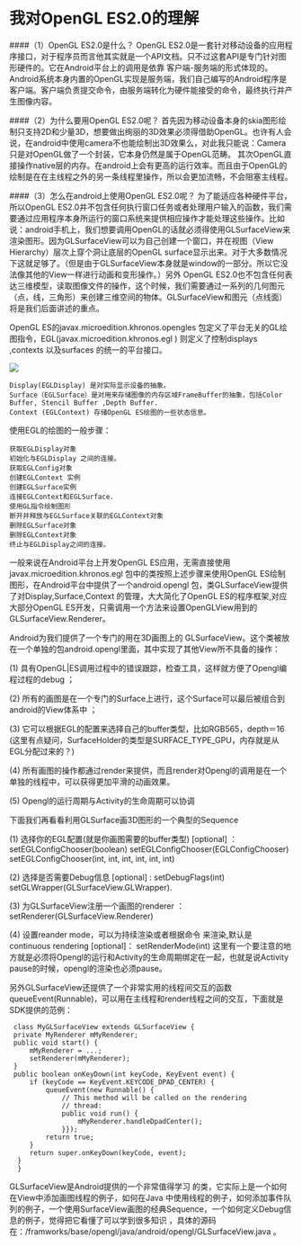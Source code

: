 # 我对OpenGL ES2.0的理解
####（1）OpenGL ES2.0是什么？
OpenGL ES2.0是一套针对移动设备的应用程序接口，对于程序员而言他其实就是一个API文档。只不过这套API是专门针对图形硬件的。它在Android平台上的调用是依靠 客户端-服务端的形式体现的。Android系统本身内置的OpenGL实现是服务端，我们自己编写的Android程序是客户端。客户端负责提交命令，由服务端转化为硬件能接受的命令，最终执行并产生图像内容。


####（2）为什么要用OpenGL ES2.0呢？
首先因为移动设备本身的skia图形绘制只支持2D和少量3D，想要做出绚丽的3D效果必须得借助OpenGL。也许有人会说，在android中使用camera不也能绘制出3D效果么，对此我只能说：Camera只是对OpenGL做了一个封装，它本身仍然是属于OpenGL范畴。
其次OpenGL直接操作native层的内存。在android上会有更高的运行效率。而且由于OpenGL的绘制是在在主线程之外的另一条线程里操作，所以会更加流畅，不会阻塞主线程。

####（3）怎么在android上使用OpenGL ES2.0呢？
为了能适应各种硬件平台，所以OpenGL ES2.0并不包含任何执行窗口任务或者处理用户输入的函数，我们需要通过应用程序本身所运行的窗口系统来提供相应操作才能处理这些操作。比如说：android手机上，我们想要调用OpenGL的话就必须得使用GLSurfaceView来渲染图形。因为GLSurfaceView可以为自己创建一个窗口，并在视图（View Hierarchy）层次上穿个洞让底层的OpenGL surface显示出来。对于大多数情况下这就足够了。（但是由于GLSurfaceView本身就是window的一部分。所以它没法像其他的View一样进行动画和变形操作。）另外 OpenGL ES2.0也不包含任何表达三维模型，读取图像文件的操作，这个时候，我们需要通过一系列的几何图元（点，线，三角形）来创建三维空间的物体。GLSurfaceView和图元（点线面）将是我们后面讲述的重点。




OpenGL ES的javax.microedition.khronos.opengles 包定义了平台无关的GL绘图指令，EGL(javax.microedition.khronos.egl )
则定义了控制displays ,contexts 以及surfaces 的统一的平台接口。

![](http://www.imobilebbs.com/wordpress/wp-content/uploads/2011/06/20110619002.png)

    Display(EGLDisplay) 是对实际显示设备的抽象。
    Surface（EGLSurface）是对用来存储图像的内存区域FrameBuffer的抽象，包括Color Buffer, Stencil Buffer ,Depth Buffer.
    Context (EGLContext) 存储OpenGL ES绘图的一些状态信息。

使用EGL的绘图的一般步骤：

    获取EGLDisplay对象
    初始化与EGLDisplay 之间的连接。
    获取EGLConfig对象
    创建EGLContext 实例
    创建EGLSurface实例
    连接EGLContext和EGLSurface.
    使用GL指令绘制图形
    断开并释放与EGLSurface关联的EGLContext对象
    删除EGLSurface对象
    删除EGLContext对象
    终止与EGLDisplay之间的连接。

一般来说在Android平台上开发OpenGL ES应用，无需直接使用javax.microedition.khronos.egl 包中的类按照上述步骤来使用OpenGL ES绘制图形，在Android平台中提供了一个android.opengl 包，类GLSurfaceView提供了对Display,Surface,Context 的管理，大大简化了OpenGL ES的程序框架,对应大部分OpenGL ES开发，只需调用一个方法来设置OpenGLView用到的GLSurfaceView.Renderer。

Android为我们提供了一个专门的用在3D画图上的 GLSurfaceView。这个类被放在一个单独的包android.opengl里面，其中实现了其他View所不具备的操作：

(1) 具有OpenGL|ES调用过程中的错误跟踪，检查工具，这样就方便了Opengl编程过程的debug ；

(2) 所有的画图是在一个专门的Surface上进行，这个Surface可以最后被组合到android的View体系中 ；

(3) 它可以根据EGL的配置来选择自己的buffer类型，比如RGB565，depth＝16 (这里有点疑问，SurfaceHolder的类型是SURFACE_TYPE_GPU，内存就是从EGL分配过来的？)

(4) 所有画图的操作都通过render来提供，而且render对Opengl的调用是在一个单独的线程中，可以获得更加平滑的动画效果。

(5) Opengl的运行周期与Activity的生命周期可以协调

下面我们再看看利用GLSurface画3D图形的一个典型的Sequence

(1)  选择你的EGL配置(就是你画图需要的buffer类型) [optional] ：
            setEGLConfigChooser(boolean)
            setEGLConfigChooser(EGLConfigChooser)
            setEGLConfigChooser(int, int, int, int, int, int)

(2) 选择是否需要Debug信息 [optional] :
           setDebugFlags(int)
           setGLWrapper(GLSurfaceView.GLWrapper).

(3) 为GLSurfaceView注册一个画图的renderer ： setRenderer(GLSurfaceView.Renderer)

(4) 设置reander mode，可以为持续渲染或者根据命令   来渲染,默认是continuous rendering [optional]： setRenderMode(int)
      这里有一个要注意的地方就是必须将Opengl的运行和Activity的生命周期绑定在一起，也就是说Activity pause的时候，opengl的渲染也必须pause。

另外GLSurfaceView还提供了一个非常实用的线程间交互的函数 queueEvent(Runnable)，可以用在主线程和render线程之间的交互，下面就是SDK提供的范例：

     class MyGLSurfaceView extends GLSurfaceView {
     private MyRenderer mMyRenderer;
     public void start() {
         mMyRenderer = ...;
         setRenderer(mMyRenderer);
     }
     public boolean onKeyDown(int keyCode, KeyEvent event) {
         if (keyCode == KeyEvent.KEYCODE_DPAD_CENTER) {
             queueEvent(new Runnable() {
                 // This method will be called on the rendering
                 // thread:
                 public void run() {
                     mMyRenderer.handleDpadCenter();
                 }});
             return true;
         }
         return super.onKeyDown(keyCode, event);
      }
      }


 GLSurfaceView是Android提供的一个非常值得学习   的类，它实际上是一个如何在View中添加画图线程的例子，如何在Java   中使用线程的例子，如何添加事件队列的例子，一个使用SurfaceView画图的经典Sequence，一个如何定义Debug信息的例子，觉得把它看懂了可以学到很多知识   ，具体的源码在：/framworks/base/opengl/java/android/opengl/GLSurfaceView.java 。

